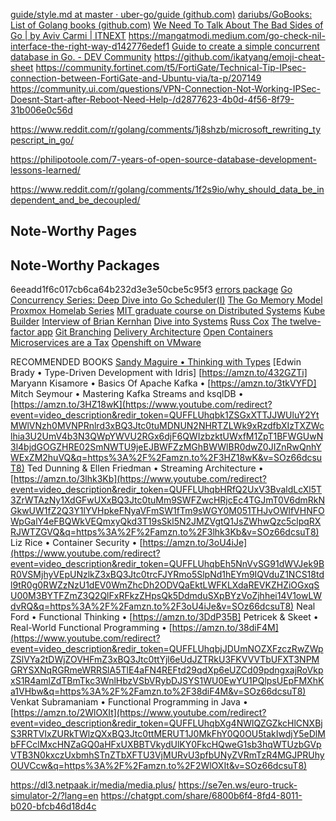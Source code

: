 [guide/style.md at master · uber-go/guide (github.com)](https://github.com/uber-go/guide/blob/master/style.md)
[dariubs/GoBooks: List of Golang books (github.com)](https://github.com/dariubs/GoBooks?tab=readme-ov-file#2022---pro-go)
[We Need To Talk About The Bad Sides of Go | by Aviv Carmi | ITNEXT](https://itnext.io/we-need-to-talk-about-the-bad-sides-of-go-568a1e5adbc6)
https://mangatmodi.medium.com/go-check-nil-interface-the-right-way-d142776edef1
[Guide to create a simple concurrent database in Go. - DEV Community](https://dev.to/antsmartian/creating-a-simple-concurrent-database-in-go-2l7j) https://github.com/ikatyang/emoji-cheat-sheet
https://community.fortinet.com/t5/FortiGate/Technical-Tip-IPsec-connection-between-FortiGate-and-Ubuntu-via/ta-p/207149
https://community.ui.com/questions/VPN-Connection-Not-Working-IPSec-Doesnt-Start-after-Reboot-Need-Help-/d2877623-4b0d-4f56-8f79-31b006e0c56d

https://www.reddit.com/r/golang/comments/1j8shzb/microsoft_rewriting_typescript_in_go/

https://philipotoole.com/7-years-of-open-source-database-development-lessons-learned/

https://www.reddit.com/r/golang/comments/1f2s9io/why_should_data_be_independent_and_be_decoupled/                         


## Note-Worthy Pages

## Note-Worthy Packages 
6eeadd1f6c017cb6ca64b232d3e3e50cbe5c95f3
[errors package](https://pkg.go.dev/github.com/pkg/errors)
[Go Concurrency Series: Deep Dive into Go Scheduler(I)](https://pratikpandey.substack.com/p/go-concurrency-series-deep-dive-into)
[The Go Memory Model](https://go.dev/ref/mem)  
[Proxmox Homelab Series](https://blog.kye.dev/proxmox-series)
[MIT graduate course on Distributed Systems](https://pdos.csail.mit.edu/6.824/schedule.html)
[Kube Builder](https://book.kubebuilder.io/)
[Interview of Brian Kernhan](https://dcs-spotify.megaphone.fm/SED8783603439.mp3?key=0d7e081e2796a0637ea77b6b3eecba5c&request_event_id=6b1c3bb2-967e-4ac0-8efb-9b5b4abe5274&timetoken=1743245138_84D87F4B425BCAF76977896AC3B28CC4)
[Dive into Systems](https://diveintosystems.org/singlepage/)
[Russ Cox](https://research.swtch.com/)
[The twelve-factor app](https://12factor.net/)
[Git Branching](https://learngitbranching.js.org/)
[Delivery Architecture](https://www.f5.com/company/blog/nginx/microservices-at-netflix-architectural-best-practices)
[Open Containers](https://github.com/opencontainers)
[Microservices are a Tax](https://nexo.sh/posts/microservices-for-startups/?utm_source=changelog-news)
[Openshift on VMware](https://medium.com/@prayag-sangode/openshift-installation-on-vmware-97e596ef5e97)
     
RECOMMENDED BOOKS 
[Sandy Maguire • Thinking with Types](https://leanpub.com/thinking-with-types)
[Edwin Brady • Type-Driven Development with Idris] [https://amzn.to/432GZTi] 
Maryann Kisamore • Basics Of Apache Kafka • [https://amzn.to/3tkVYFD]
Mitch Seymour • Mastering Kafka Streams and ksqlDB • [https://amzn.to/3HZ18wK](https://www.youtube.com/redirect?event=video_description&redir_token=QUFFLUhqbk1ZSGxXTTJJWUluY2YtMWlVNzh0MVNPRnlrd3xBQ3Jtc0tuMDNUN2NHRTZLWk9xRzdfbXIzTXZWclhia3U2UmV4b3N3QWpYWVU2RGx6djF6QWIzbzktUWxfM1ZpT1BFWGUwN3l4bjdGOGZHRE02SmNWTU9jeEJBWFZzMGhBWWlBR0dwZ0JIZnRwQnhYWExZM2huVQ&q=https%3A%2F%2Famzn.to%2F3HZ18wK&v=SOz66dcsuT8) 
Ted Dunning & Ellen Friedman • Streaming Architecture • [https://amzn.to/3lhk3Kb](https://www.youtube.com/redirect?event=video_description&redir_token=QUFFLUhqbHRfQ2UxV3BvaldLcXl5T3ZrWTAzNy1XdGFwUXxBQ3Jtc0tuMm9SWFZwcHRjcEc4TGJmT0V6dmRkNGkwUW1fZ2Q3Y1lYVHpkeFNyaVFmSW1fTm9sWGY0M051THJvOWlfVHNFOWpGalY4eFBQWkVEQmxyQkd3T19sSkl5N2JMZVgtQ1JsZWhwQzc5clpqRXRJWTZGVQ&q=https%3A%2F%2Famzn.to%2F3lhk3Kb&v=SOz66dcsuT8) 
Liz Rice • Container Security • [https://amzn.to/3oU4iJe](https://www.youtube.com/redirect?event=video_description&redir_token=QUFFLUhqbEh5NnVvSG91dWVJek9BR0VSMjhyVEpUNzlkZ3xBQ3Jtc0trcFJYRmo5SlpNd1hEYm9IQVduZ1NCS18tdl9tR0g0RWZzNzU1dEV0WmZhcDh2ODVQaEktLWFKLXdaREVKZHZiOGxqSU00M3BYTFZmZ3Q2QlFxRFkzZHpsQk5DdmduSXpBYzVoZjhhei14V1owLWdvRQ&q=https%3A%2F%2Famzn.to%2F3oU4iJe&v=SOz66dcsuT8) 
Neal Ford • Functional Thinking • [https://amzn.to/3DdP35B]
Petricek & Skeet • Real-World Functional Programming • [https://amzn.to/38diF4M](https://www.youtube.com/redirect?event=video_description&redir_token=QUFFLUhqbjJDUmNOZXFzczRwZWpZSlVYa2tDWjZOVHFmZ3xBQ3Jtc0ttYjl6eUdJZTRkU3FKVVVTbUFXT3NPMGRYSXNqRGRmeWRRSlA5TlE4aFN4REFtd29qdXp6eUZCd09pdngxajRoVkpxS1R4amlZdTBmTkc3WnlHbzVSbVRybDJSYS1WU0EwYU1PQlpsUEpFMXhKa1VHbw&q=https%3A%2F%2Famzn.to%2F38diF4M&v=SOz66dcsuT8) 
Venkat Subramaniam • Functional Programming in Java • [https://amzn.to/2WlOXIt](https://www.youtube.com/redirect?event=video_description&redir_token=QUFFLUhqbXg4NWlQZGZkcHlCNXBjS3RRTVIxZURkTWlzQXxBQ3Jtc0ttMERUT1J0MkFhY0Q0OU5takIwdjY5eDlMbFFCclMxcHNZaGQ0aHFxUXBBTVkydUlKY0FkcHQweG1sb3hqWTUzbGVpVTB3N0kxczUxbmhSTnZTbXFTU3VjMURvU3pfbUNyZVRmTzR4MGJPRUhyOUVCcw&q=https%3A%2F%2Famzn.to%2F2WlOXIt&v=SOz66dcsuT8)



https://dl3.netpaak.ir/media/media.plus/
https://se7en.ws/euro-truck-simulator-2/?lang=en
https://chatgpt.com/share/6800b6f4-8fd4-8011-b020-bfcb46d18d4c